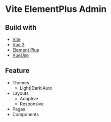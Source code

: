 # Vite ElementPlus Admin

## Build with

+ [Vite](https://vitejs.dev/)
+ [Vue 3](https://vuejs.org/)
+ [Element Plus](https://element-plus.org/)
+ [VueUse](https://vueuse.org/)

## Feature

+ Themes
  + Light|Dark|Auto
+ Layouts
  + Adaptive
  + Responsive
+ Pages
+ Components
